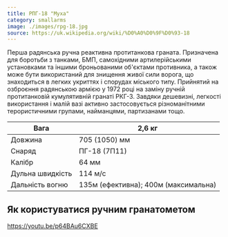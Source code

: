 ```yaml
---
title: РПГ-18 "Муха"
category: smallarms
image: ./images/rpg-18.jpg
source: https://uk.wikipedia.org/wiki/%D0%A0%D0%9F%D0%93-18
---
```


Перша радянська ручна реактивна протитанкова граната. Призначена для боротьби з танками, БМП, самохідними артилерійськими установками та іншими броньованими об'єктами противника, а також може бути використаний для знищення живої сили ворога, що знаходиться в легких укриттях і спорудах міського типу. Прийнятий на озброєння радянською армією у 1972 році на заміну ручній протитанковій кумулятивній гранаті РКГ-3. Завдяки дешевизні, легкості використання і малій вазі активно застосовується різноманітними терористичними групами, найманцями, партизанами тощо.

| Вага             | 2,6 кг                               |
| ---------------- | ------------------------------------ |
| Довжина          | 705 (1050) мм                        |
| Снаряд           | ПГ-18 (7П11)                         |
| Калібр           | 64 мм                                |
| Дульна швидкість | 114 м/с                              |
| Дальність вогню  | 135м (ефективна); 400м (максимальна) |

## Як користуватися ручним гранатометом

https://youtu.be/p64BAu6CXBE
